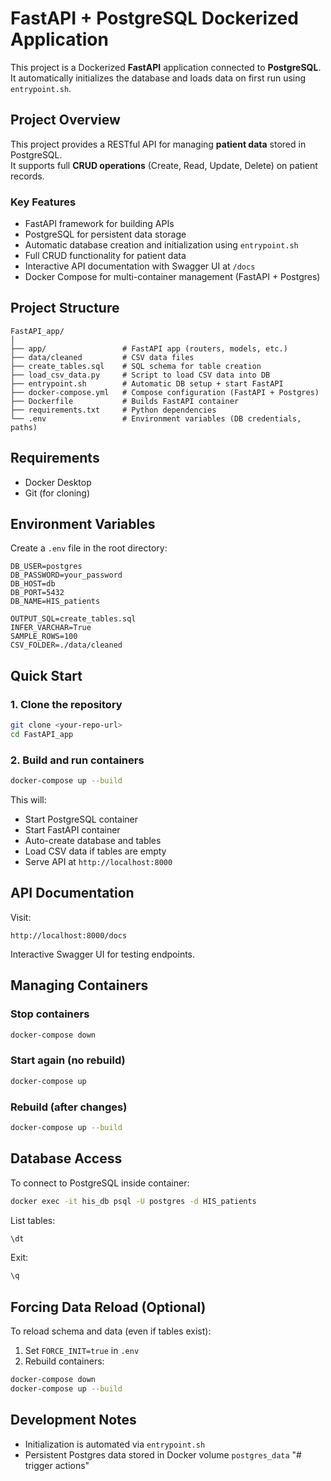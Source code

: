 # FastAPI + PostgreSQL Dockerized Application

This project is a Dockerized **FastAPI** application connected to **PostgreSQL**.  
It automatically initializes the database and loads data on first run using `entrypoint.sh`.

## Project Overview
This project provides a RESTful API for managing **patient data** stored in PostgreSQL.  
It supports full **CRUD operations** (Create, Read, Update, Delete) on patient records.

### Key Features
- FastAPI framework for building APIs
- PostgreSQL for persistent data storage
- Automatic database creation and initialization using `entrypoint.sh`
- Full CRUD functionality for patient data
- Interactive API documentation with Swagger UI at `/docs`
- Docker Compose for multi-container management (FastAPI + Postgres)

## Project Structure
```
FastAPI_app/
│
├── app/                 # FastAPI app (routers, models, etc.)
├── data/cleaned         # CSV data files
├── create_tables.sql    # SQL schema for table creation
├── load_csv_data.py     # Script to load CSV data into DB
├── entrypoint.sh        # Automatic DB setup + start FastAPI
├── docker-compose.yml   # Compose configuration (FastAPI + Postgres)
├── Dockerfile           # Builds FastAPI container
├── requirements.txt     # Python dependencies
└── .env                 # Environment variables (DB credentials, paths)
```

## Requirements
- Docker Desktop
- Git (for cloning)

## Environment Variables
Create a `.env` file in the root directory:

```env
DB_USER=postgres
DB_PASSWORD=your_password
DB_HOST=db
DB_PORT=5432
DB_NAME=HIS_patients

OUTPUT_SQL=create_tables.sql
INFER_VARCHAR=True
SAMPLE_ROWS=100
CSV_FOLDER=./data/cleaned
```

## Quick Start

### 1. Clone the repository
```bash
git clone <your-repo-url>
cd FastAPI_app
```

### 2. Build and run containers
```bash
docker-compose up --build
```

This will:
- Start PostgreSQL container
- Start FastAPI container
- Auto-create database and tables
- Load CSV data if tables are empty
- Serve API at `http://localhost:8000`

## API Documentation
Visit:
```
http://localhost:8000/docs
```
Interactive Swagger UI for testing endpoints.

## Managing Containers

### Stop containers
```bash
docker-compose down
```

### Start again (no rebuild)
```bash
docker-compose up
```

### Rebuild (after changes)
```bash
docker-compose up --build
```

## Database Access
To connect to PostgreSQL inside container:
```bash
docker exec -it his_db psql -U postgres -d HIS_patients
```
List tables:
```sql
\dt
```
Exit:
```sql
\q
```

## Forcing Data Reload (Optional)
To reload schema and data (even if tables exist):
1. Set `FORCE_INIT=true` in `.env`
2. Rebuild containers:
```bash
docker-compose down
docker-compose up --build
```

## Development Notes
- Initialization is automated via `entrypoint.sh`
- Persistent Postgres data stored in Docker volume `postgres_data`
"# trigger actions" 
